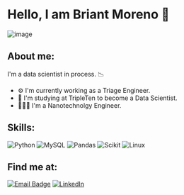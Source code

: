 # Hello, I am Briant Moreno 👋
![image](https://github.com/pmor-06/briantmoreno/blob/main/data_science_background.jpg)

## About me:
I'm a data scientist in process. 📉

- ⚙️ I'm currently working as a Triage Engineer.
- 🤖 I'm studying at TripleTen to become a Data Scientist.
- 👨🏽‍🔬 I'm a Nanotechnolgy Engineer.

## Skills:
![Python](https://img.shields.io/badge/Python-FB9925?style=for-the-badge&logo=python&logoColor=white&labelColor=101010)
![MySQL](https://img.shields.io/badge/MySQL-6FA8DC?style=for-the-badge&logo=mysql&logoColor=white&labelColor=101010)
![Pandas](https://img.shields.io/badge/Pandas-FFD966?style=for-the-badge&logo=pandas&logoColor=white&labelColor=101010)
![Scikit](https://img.shields.io/badge/SciKit-FA7E03?style=for-the-badge&logo=scikitlearn&logoColor=white&labelColor=101010)
![Linux](https://img.shields.io/badge/Linux-6FA8DC?style=for-the-badge&logo=linux&logoColor=white&labelColor=101010)

## Find me at:
[![Email Badge](https://img.shields.io/badge/Gmail-Contact_Me-C50B0B?style=for-the-badge&logo=gmail&logoColor=FFFFFF&labelColor=3A3B3C&color=62F1CD)](mailto:briantpmorenop@gmail.com)
[![LinkedIn](https://img.shields.io/badge/LinkedIn-Briant_Moreno-0078D7?style=for-the-badge&logo=linkedin&logoColor=0973C4&labelColor=3A3B3C&color=FFFFFF)](https://www.linkedin.com/in/briant-p-moreno-p)

